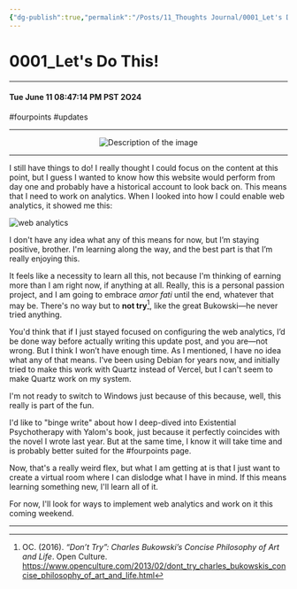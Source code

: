 ```yaml
---
{"dg-publish":true,"permalink":"/Posts/11_Thoughts Journal/0001_Let's Do This!/"}
---
```


# 0001_Let's Do This!
___
#### Tue June 11 08:47:14 PM PST 2O24
#fourpoints #updates 
___

<div style="text-align: center;">
    <img src="https://i.imgur.com/O9byR9G_d.jpg?maxwidth=520&shape=thumb&fidelity=high" alt="Description of the image" style="max-width: 100%; height: auto;">
</div>
<hr>
I still have things to do! I really thought I could focus on the content at this point, but I guess I wanted to know how this website would perform from day one and probably have a historical account to look back on. This means that I need to work on analytics. When I looked into how I could enable web analytics, it showed me this:

![web analytics](https://i.imgur.com/tuXYfb0_d.jpg?maxwidth=520&shape=thumb&fidelity=high)

I don't have any idea what any of this means for now, but I’m staying positive, brother. I'm learning along the way, and the best part is that I’m really enjoying this.

It feels like a necessity to learn all this, not because I'm thinking of earning more than I am right now, if anything at all. Really, this is a personal passion project, and I am going to embrace *amor fati* until the end, whatever that may be. There's no way but to **not try**[^1], like the great Bukowski—he never tried anything.

You'd think that if I just stayed focused on configuring the web analytics, I’d be done way before actually writing this update post, and you are—not wrong. But I think I won’t have enough time. As I mentioned, I have no idea what any of that means. I've been using Debian for years now, and initially tried to make this work with Quartz instead of Vercel, but I can't seem to make Quartz work on my system.

I'm not ready to switch to Windows just because of this because, well, this really is part of the fun.

I'd like to "binge write" about how I deep-dived into Existential Psychotherapy with Yalom's book, just because it perfectly coincides with the novel I wrote last year. But at the same time, I know it will take time and is probably better suited for the #fourpoints page.

Now, that's a really weird flex, but what I am getting at is that I just want to create a virtual room where I can dislodge what I have in mind. If this means learning something new, I'll learn all of it.

For now, I'll look for ways to implement web analytics and work on it this coming weekend.
___
  [^1]: OC. (2016). _“Don’t Try”: Charles Bukowski’s Concise Philosophy of Art and Life_. Open Culture. https://www.openculture.com/2013/02/dont_try_charles_bukowskis_concise_philosophy_of_art_and_life.html

